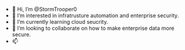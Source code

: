 - 👋 Hi, I’m @StormTrooper0
- 👀 I’m interested in infratrusture automation and enterprise security.
- 🌱 I’m currently learning cloud seucrity.
- 💞️ I’m looking to collaborate on how to make enterprise data more secure.
- 📫 

<!---
StormTrooper0/StormTrooper0 is a ✨ special ✨ repository because its `README.md` (this file) appears on your GitHub profile.
You can click the Preview link to take a look at your changes.
--->

